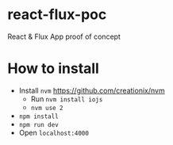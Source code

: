 # react-flux-poc
React &amp; Flux App proof of concept

# How to install
* Install `nvm` https://github.com/creationix/nvm 
  * Run `nvm install iojs`
  * `nvm use 2`
* `npm install`
* `npm run dev`
* Open `localhost:4000`
